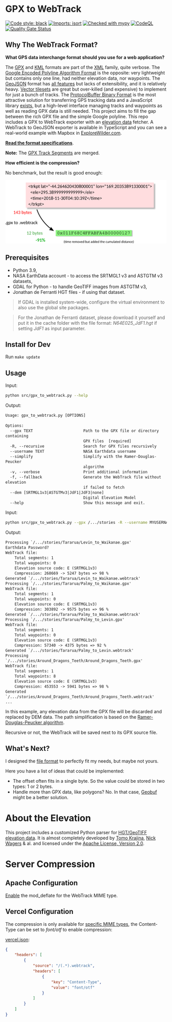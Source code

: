 # GPX to WebTrack

[![Code style: black](https://img.shields.io/badge/code%20style-black-000000.svg)](https://github.com/psf/black) [![Imports: isort](https://img.shields.io/badge/%20imports-isort-%231674b1?style=flat&labelColor=ef8336)](https://pycqa.github.io/isort/) [![Checked with mypy](https://camo.githubusercontent.com/34b3a249cd6502d0a521ab2f42c8830b7cfd03fa/687474703a2f2f7777772e6d7970792d6c616e672e6f72672f7374617469632f6d7970795f62616467652e737667)](https://mypy.readthedocs.io/en/stable/introduction.html "Mypy is an optional static type checker for Python") [![CodeQL](https://github.com/coffeacloudberry/WebTrackCLI/workflows/CodeQL/badge.svg)](https://github.com/coffeacloudberry/WebTrackCLI/actions/workflows/codeql-analysis.yml) [![Quality Gate Status](https://sonarcloud.io/api/project_badges/measure?project=coffeacloudberry_WebTrackCLI&metric=alert_status)](https://sonarcloud.io/dashboard?id=coffeacloudberry_WebTrackCLI)

## Why The WebTrack Format?

**What GPS data interchange format should you use for a web application?**

The [GPX](https://en.wikipedia.org/wiki/GPS_Exchange_Format "GPS Exchange Format") and [KML](https://en.wikipedia.org/wiki/Keyhole_Markup_Language "Keyhole Markup Language") formats are part of the [XML](https://en.wikipedia.org/wiki/XML "Extensible Markup Language") family, quite verbose. The [Google Encoded Polyline Algorithm Format](https://developers.google.com/maps/documentation/utilities/polylinealgorithm "Polyline Format") is the opposite: very lightweight but contains only one line, had neither elevation data, nor waypoints. The [GeoJSON](https://en.wikipedia.org/wiki/GeoJSON "GeoJSON Format") format has [all features](https://tools.ietf.org/html/rfc7946#section-3.1.1 "The GeoJSON Format Spec") but lacks of extensibility, and it is relatively heavy. [Vector tilesets](https://docs.mapbox.com/help/glossary/tileset/#vector-tilesets "Vector tilesets definition") are great but over-killed (and expensive) to implement for just a bunch of tracks. The [ProtocolBuffer Binary Format](https://github.com/protocolbuffers/protobuf/) is the most attractive solution for transferring GPS tracking data and a JavaScript library [exists](https://github.com/mapbox/pbf "JavaScript library for the Google Protobuf"), but a high-level interface managing tracks and waypoints as well as reading GPX data is still needed. This project aims to fill the gap between the rich GPX file and the simple Google polyline. This repo includes a GPX to WebTrack exporter with an [elevation data](DEM.md) fetcher. A WebTrack to GeoJSON exporter is available in TypeScript and you can see a real-world example with Mapbox in [ExploreWilder.com](https://explorewilder.com).

**[Read the format specifications](SPEC.md)**.

**Note:** The [GPX Track Segments](https://www.topografix.com/GPX/1/1/#type_trksegType "GPX <trkseg/> definition") are merged.

**How efficient is the compression?**

No benchmark, but the result is good enough:

![Basic Perf Overview](./man/basic_perf_overview.png)

## Prerequisites

* Python 3.9,
* NASA EarthData account - to access the SRTMGL1 v3 and ASTGTM v3 datasets,
* GDAL for Python - to handle GeoTIFF images from ASTGTM v3,
* Jonathan de Ferranti HGT files - if using that dataset.

> If GDAL is installed system-wide, configure the virtual environment to also use the global site packages.

> For the Jonathan de Ferranti dataset, please download it yourself and put it in the cache folder with the file format: *N64E025_JdF1.hgt* if setting *JdF1* as input parameter.

## Install for Dev

Run `make update`

## Usage

Input:
```sh
python src/gpx_to_webtrack.py --help
```

Output:
```
Usage: gpx_to_webtrack.py [OPTIONS]

Options:
  --gpx TEXT                      Path to the GPX file or directory containing
                                  GPX files  [required]
  -R, --recursive                 Search for GPX files recursively
  --username TEXT                 NASA Earthdata username
  --simplify                      Simplify with the Ramer-Douglas-Peucker
                                  algorithm
  -v, --verbose                   Print additional information
  -f, --fallback                  Generate the WebTrack file without elevation
                                  if failed to fetch
  --dem [SRTMGL1v3|ASTGTMv3|JdF1|JdF3|none]
                                  Digital Elevation Model
  --help                          Show this message and exit.
```

Input:
```sh
python src/gpx_to_webtrack.py --gpx /.../stories -R --username MYUSERNAME --simplify --verbose --dem SRTMGL1v3
```

Output:
```
Processing `/.../stories/Tararua/Levin_to_Waikanae.gpx'
Earthdata Password? 
WebTrack file:
	Total segments: 1
	Total waypoints: 0
	Elevation source code: E (SRTMGL1v3)
	Compression: 268669 -> 5247 bytes => 98 %
Generated `/.../stories/Tararua/Levin_to_Waikanae.webtrack'
Processing `/.../stories/Tararua/Palmy_to_Waikanae.gpx'
WebTrack file:
	Total segments: 1
	Total waypoints: 0
	Elevation source code: E (SRTMGL1v3)
	Compression: 303892 -> 9575 bytes => 96 %
Generated `/.../stories/Tararua/Palmy_to_Waikanae.webtrack'
Processing `/.../stories/Tararua/Palmy_to_Levin.gpx'
WebTrack file:
	Total segments: 1
	Total waypoints: 0
	Elevation source code: E (SRTMGL1v3)
	Compression: 57340 -> 4375 bytes => 92 %
Generated `/.../stories/Tararua/Palmy_to_Levin.webtrack'
Processing `/.../stories/Around_Dragons_Teeth/Around_Dragons_Teeth.gpx'
WebTrack file:
	Total segments: 1
	Total waypoints: 8
	Elevation source code: E (SRTMGL1v3)
	Compression: 453553 -> 5941 bytes => 98 %
Generated `/.../stories/Around_Dragons_Teeth/Around_Dragons_Teeth.webtrack'
...
```

In this example, any elevation data from the GPX file will be discarded and replaced by DEM data. The path simplification is based on the [Ramer-Douglas-Peucker algorithm](https://en.wikipedia.org/wiki/Ramer%E2%80%93Douglas%E2%80%93Peucker_algorithm).

Recursive or not, the WebTrack will be saved next to its GPX source file.

## What's Next?

I designed the [file format](SPEC.md) to perfectly fit my needs, but maybe not yours.

Here you have a list of ideas that could be implemented:

- The offset often fits in a single byte. So the value could be stored in two types: 1 or 2 bytes.
- Handle more than GPX data, like polygons? No. In that case, [Geobuf](https://github.com/mapbox/geobuf) might be a better solution.

# About the Elevation

This project includes a customized Python parser for [HGT/GeoTIFF elevation data](DEM.md). It is almost completely developed by [Tomo Krajina](http://github.com/tkrajina), [Nick Wagers](https://github.com/nawagers) & al. and licensed under the [Apache License, Version 2.0](http://www.apache.org/licenses/LICENSE-2.0).

# Server Compression

## Apache Configuration

[Enable](./man/mod_deflate.md "Enable Apache mod_deflate With cPanel") the mod_deflate for the WebTrack MIME type.

## Vercel Configuration

The compression is only available for [specific MIME types](https://vercel.com/docs/concepts/edge-network/compression#mime-types--compress), the Content-Type can be set to *font/otf* to enable compression:

[vercel.json](https://vercel.com/docs/cli#project-configuration/headers):
```json
{
    "headers": [
        {
            "source": "/(.*).webtrack",
            "headers": [
                {
                    "key": "Content-Type",
                    "value": "font/otf"
                }
            ]
        }
    ]
}
```
